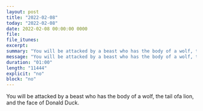 ```yaml
---
layout: post
title: "2022-02-08"
today: "2022-02-08"
date: 2022-02-08 00:00:00 0000
file:
file_itunes:
excerpt:
summary: "You will be attacked by a beast who has the body of a wolf, the tail ofa lion, and the face of Donald Duck."
message: "You will be attacked by a beast who has the body of a wolf, the tail ofa lion, and the face of Donald Duck."
duration: "01:00"
length: "11444"
explicit: "no"
block: "no"
---
```

You will be attacked by a beast who has the body of a wolf, the tail ofa lion, and the face of Donald Duck.

